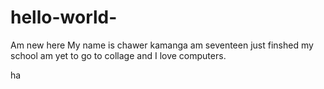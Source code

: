 # hello-world-
Am new here 
My name is chawer kamanga am seventeen just finshed my school 
am yet to go to collage and I love computers. 

ha
